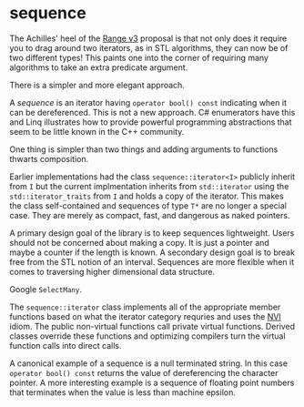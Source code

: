﻿# sequence

The Achilles' heel of the [Range v3](https://github.com/ericniebler/range-v3)
proposal is that not only does it require you to drag around two iterators, as in
STL algorithms, they can now be of two different types! This paints one into the corner of
requiring many algorithms to take an extra predicate argument.

There is a simpler and more elegant approach.

A _sequence_ is an iterator having `operator bool() const`
indicating when it can be dereferenced. This is not a new approach.
C# enumerators have this and Linq illustrates how to provide powerful
programming abstractions that seem to be little known in the C++ community.

One thing is simpler than two things and adding arguments
to functions thwarts composition.

Earlier implementations had the class `sequence::iterator<I>` publicly inherit
from `I` but the current implmentation inherits from `std::iterator` using the `std::iterator_traits` 
from `I` and holds a copy of the iterator. This makes the class self-contained and sequences
of type `T*` are no longer a special case. 
They are merely as compact, fast, and dangerous as naked pointers.

A primary design goal of the library is to keep sequences lightweight. Users
should not be concerned about making a copy. It is just a pointer and maybe
a counter if the length is known. A secondary design goal is to break free
from the STL notion of an interval. Sequences are more flexible when it
comes to traversing higher dimensional data structure. 

Google `SelectMany`.

The `sequence::iterator` class implements all of the appropriate member
functions based on what the iterator category requries and uses the 
[NVI](https://en.wikibooks.org/wiki/More_C%2B%2B_Idioms/Non-Virtual_Interface) idiom.
The public non-virtual functions call private virtual functions.
Derived classes override these functions and optimizing compilers turn the
virtual function calls into direct calls.

A canonical example of a sequence is a null terminated string. In this case
`operator bool() const` returns the value of dereferencing the character
pointer. A more interesting example is a sequence of floating point numbers
that terminates when the value is less than machine epsilon.


